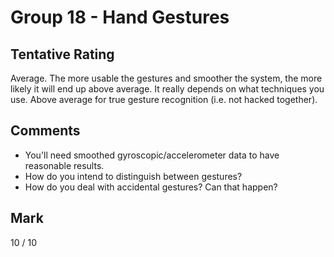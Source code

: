# Group 18 - Hand Gestures

## Tentative Rating
Average. The more usable the gestures and smoother the system, the more likely it will end up above average. It really depends on what techniques you use. Above average for true gesture recognition (i.e. not hacked together).

## Comments
 - You'll need smoothed gyroscopic/accelerometer data to have reasonable results.
 - How do you intend to distinguish between gestures?
 - How do you deal with accidental gestures? Can that happen?

## Mark
10 / 10